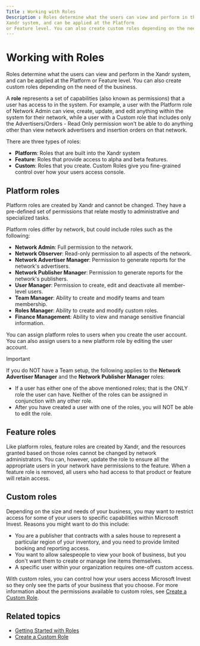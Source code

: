```yaml
---
Title : Working with Roles
Description : Roles determine what the users can view and perform in the
Xandr system, and can be applied at the Platform
or Feature level. You can also create custom roles depending on the need
---
```


# Working with Roles

Roles determine what the users can view and perform in the Xandr system, and can be applied at the Platform or Feature level. You can also create custom roles depending on the need of the business.

A **role** represents a set of capabilities (also known as permissions) that a user has access to in the system. For example, a user with the Platform role of Network Admin can view, create, update, and edit anything within the system for their network, while a user with a Custom role that includes only the Advertisers/Orders - Read Only permission won't be able to do anything other than view network advertisers and insertion orders on that network.

There are three types of roles:

- **Platform**: Roles that are built into the Xandr system
- **Feature**: Roles that provide access to alpha and beta features.
- **Custom**: Roles that you create. Custom Roles give you fine-grained control over how your users access console.

## Platform roles

Platform roles are created by Xandr and cannot be changed. They have a pre-defined set of permissions that relate mostly to administrative and specialized tasks.

Platform roles differ by network, but could include roles such as the following:

- **Network Admin**: Full permission to the network.
- **Network Observer**: Read-only permission to all aspects of the network.
- **Network Advertiser Manager**: Permission to generate reports for the network's advertisers.
- **Network Publisher Manager**: Permission to generate reports for the network's publishers.
- **User Manager**: Permission to create, edit and deactivate all member-level users.
- **Team Manager**: Ability to create and modify teams and team membership.
- **Roles Manager**: Ability to create and modify custom roles.
- **Finance Management**: Ability to view and manage sensitive financial information.

You can assign platform roles to users when you create the user account. You can also assign users to a new platform role by editing the user account.

> [!IMPORTANT]
> If you do NOT have a Team setup, the following applies to the **Network Advertiser Manager** and the **Network Publisher Manager** roles:
>- If a user has either one of the above mentioned roles; that is the ONLY role the user can have. Neither of the roles can be assigned in conjunction with any other role.
>- After you have created a user with one of the roles, you will NOT be able to edit the role.

## Feature roles

Like platform roles, feature roles are created by Xandr, and the resources granted based on those roles cannot be changed by network administrators. You can, however, update the role to ensure all the appropriate users in your network have permissions to the feature. When a feature role is removed, all users who had access to that product or feature will retain access.

## Custom roles

Depending on the size and needs of your business, you may want to restrict access for some of your users to specific capabilities within
Microsoft Invest. Reasons you might want to do this include:

- You are a publisher that contracts with a sales house to represent a particular region of your inventory, and you need to provide limited booking and reporting access.
- You want to allow salespeople to view your book of business, but you don't want them to create or manage line items themselves.
- A specific user within your organization requires one-off custom access.

With custom roles, you can control how your users access Microsoft Invest so they only see the parts of your business that you choose. For more information about the permissions available to custom roles, see [Create a Custom Role](create-a-custom-role.md).

## Related topics

- [Getting Started with Roles](getting-started-with-roles.md)
- [Create a Custom Role](create-a-custom-role.md)
